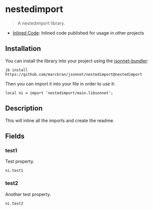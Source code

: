 # nestedimport

> A nestedimport library.

- [Inlined Code](https://github.com/marcbran/jsonnet/blob/nestedimport/nestedimport/main.libsonnet): Inlined code published for usage in other projects

## Installation

You can install the library into your project using the [jsonnet-bundler](https://github.com/jsonnet-bundler/jsonnet-bundler):

```shell
jb install https://github.com/marcbran/jsonnet/nestedimport@nestedimport
```

Then you can import it into your file in order to use it:

```jsonnet
local ni = import 'nestedimport/main.libsonnet';
```

## Description

This will inline all the imports and create the readme.

## Fields

### test1

Test property.

```jsonnet
ni.test1
```


### test2

Another test property.

```jsonnet
ni.test2
```

